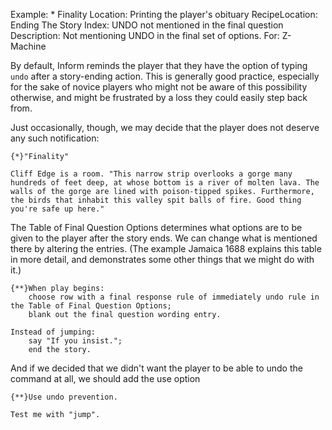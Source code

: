 Example: * Finality
Location: Printing the player's obituary
RecipeLocation: Ending The Story
Index: UNDO not mentioned in the final question
Description: Not mentioning UNDO in the final set of options.
For: Z-Machine

  
By default, Inform reminds the player that they have the option of typing ``undo`` after a story-ending action. This is generally good practice, especially for the sake of novice players who might not be aware of this possibility otherwise, and might be frustrated by a loss they could easily step back from.

  
Just occasionally, though, we may decide that the player does not deserve any such notification:

  

``` inform7
{*}"Finality"

Cliff Edge is a room. "This narrow strip overlooks a gorge many hundreds of feet deep, at whose bottom is a river of molten lava. The walls of the gorge are lined with poison-tipped spikes. Furthermore, the birds that inhabit this valley spit balls of fire. Good thing you're safe up here."
```

  
The Table of Final Question Options determines what options are to be given to the player after the story ends. We can change what is mentioned there by altering the entries. (The example Jamaica 1688 explains this table in more detail, and demonstrates some other things that we might do with it.)

  

``` inform7
{**}When play begins:
	choose row with a final response rule of immediately undo rule in the Table of Final Question Options;
	blank out the final question wording entry.

Instead of jumping:
	say "If you insist.";
	end the story.
```

  
And if we decided that we didn't want the player to be able to undo the command at all, we should add the use option

  

``` inform7
{**}Use undo prevention.

Test me with "jump".
```

